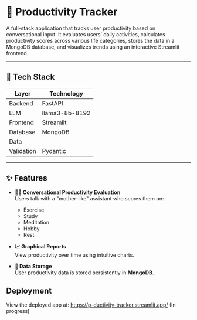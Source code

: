 # 🧠 Productivity Tracker

A full-stack application that tracks user productivity based on conversational input. It evaluates users’ daily activities, calculates productivity scores across various life categories, stores the data in a MongoDB database, and visualizes trends using an interactive Streamlit frontend.

---

## 🚀 Tech Stack

| Layer      | Technology             |
|------------|------------------------|
| Backend    | FastAPI                |
| LLM        | llama3-8b-8192         |
| Frontend   | Streamlit              |
| Database   | MongoDB                |
|    Data
| Validation | Pydantic               |

---
## ✨ Features

- **👩‍🏫 Conversational Productivity Evaluation**  
  Users talk with a "mother-like" assistant who scores them on:
  - Exercise
  - Study
  - Meditation
  - Hobby
  - Rest

- **📈 Graphical Reports**  
  View productivity over time using intuitive charts.

- **🧾 Data Storage**  
  User productivity data is stored persistently in **MongoDB**.

## Deployment

View the deployed app at: https://p-ductivity-tracker.streamlit.app/ (In progress)
